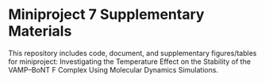 # Miniproject 7 Supplementary Materials
This repository includes code, document, and supplementary figures/tables for miniproject: Investigating the Temperature Effect on the Stability of the VAMP–BoNT F Complex Using Molecular Dynamics Simulations.
